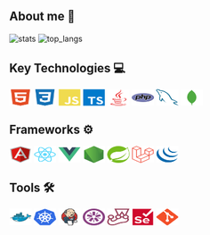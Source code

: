 ## About me 📃

<div style="display: inline_block">
  <img
    align="center"
    alt="stats"
    src="https://github-readme-stats.vercel.app/api?username=jmarcelnm&theme=transparent&show_icons=true&rank_icon=github&include_all_commits=true&custom_title=My+GitHub+Stats"
  />
  <img
    align="center"
    alt="top_langs"
    src="https://github-readme-stats.vercel.app/api/top-langs?username=jmarcelnm&theme=transparent"
  />
</div>

## Key Technologies 💻

<div style="display: inline_block">
  <img height="30" width="40" align="center" title="HTML" alt="HTML" src="https://raw.githubusercontent.com/devicons/devicon/master/icons/html5/html5-plain.svg"/>
  <img height="30" width="40" align="center" title="CSS" alt="CSS" src="https://raw.githubusercontent.com/devicons/devicon/master/icons/css3/css3-plain.svg"/>
  <img height="30" width="40" align="center" title="JavaScript" alt="JavaScript" src="https://raw.githubusercontent.com/devicons/devicon/master/icons/javascript/javascript-plain.svg"/>
  <img height="30" width="40" align="center" title="TypeScript" alt="TypeScript" src="https://raw.githubusercontent.com/devicons/devicon/master/icons/typescript/typescript-plain.svg"/>
  <img height="30" width="40" align="center" title="Java" alt="Java" src="https://raw.githubusercontent.com/devicons/devicon/master/icons/java/java-plain.svg"/>
  <img height="30" width="40" align="center" title="PHP" alt="PHP" src="https://raw.githubusercontent.com/devicons/devicon/master/icons/php/php-original.svg"/>
  <img height="30" width="40" align="center" title="MySQL" alt="MySQL" src="https://raw.githubusercontent.com/devicons/devicon/master/icons/mysql/mysql-original.svg"/>
  <img height="30" width="40" align="center" title="MongoDB" alt="MongoDB" src="https://raw.githubusercontent.com/devicons/devicon/master/icons/mongodb/mongodb-plain.svg"/>
</div>

## Frameworks ⚙️

<div style="display: inline_block">
  <img height="30" width="40" align="center" title="Angular" alt="Angular" src="https://raw.githubusercontent.com/devicons/devicon/master/icons/angularjs/angularjs-original.svg"/>
  <img height="30" width="40" align="center" title="React" alt="React" src="https://raw.githubusercontent.com/devicons/devicon/master/icons/react/react-original.svg"/>
  <img height="30" width="40" align="center" title="Vue.js" alt="Vue.js" src="https://raw.githubusercontent.com/devicons/devicon/master/icons/vuejs/vuejs-original.svg"/>
  <img height="30" width="40" align="center" title="Node.js" alt="Node.js" src="https://raw.githubusercontent.com/devicons/devicon/master/icons/nodejs/nodejs-original.svg"/>
  <img height="30" width="40" align="center" title="Spring" alt="Spring" src="https://raw.githubusercontent.com/devicons/devicon/master/icons/spring/spring-original.svg"/>
  <img height="30" width="40" align="center" title="Laravel" alt="Laravel" src="https://raw.githubusercontent.com/devicons/devicon/master/icons/laravel/laravel-original.svg"/>
  <img height="30" width="40" align="center" title="JQuery" alt="JQuery" src="https://raw.githubusercontent.com/devicons/devicon/master/icons/jquery/jquery-plain.svg"/>
</div>

## Tools 🛠️

<div style="display: inline_block">
  <img height="30" width="40" align="center" title="Docker" alt="Docker" src="https://raw.githubusercontent.com/devicons/devicon/master/icons/docker/docker-original.svg"/>
  <img height="30" width="40" align="center" title="Kubernetes" alt="Kubernetes" src="https://raw.githubusercontent.com/devicons/devicon/master/icons/kubernetes/kubernetes-original.svg"/>
  <img height="30" width="40" align="center" title="Jenkins" alt="Jenkins" src="https://raw.githubusercontent.com/devicons/devicon/master/icons/jenkins/jenkins-original.svg"/>
  <img height="30" width="40" align="center" title="Jasmine" alt="Jasmine" src="https://raw.githubusercontent.com/devicons/devicon/master/icons/jasmine/jasmine-original.svg"/>
  <img height="30" width="40" align="center" title="Jest" alt="Jest" src="https://raw.githubusercontent.com/devicons/devicon/master/icons/jest/jest-plain.svg"/>
  <img height="30" width="40" align="center" title="Selenium" alt="Selenium" src="https://raw.githubusercontent.com/devicons/devicon/master/icons/selenium/selenium-original.svg"/>
  <img height="30" width="40" align="center" title="Git" alt="Git" src="https://raw.githubusercontent.com/devicons/devicon/master/icons/git/git-original.svg"/>
</div>
